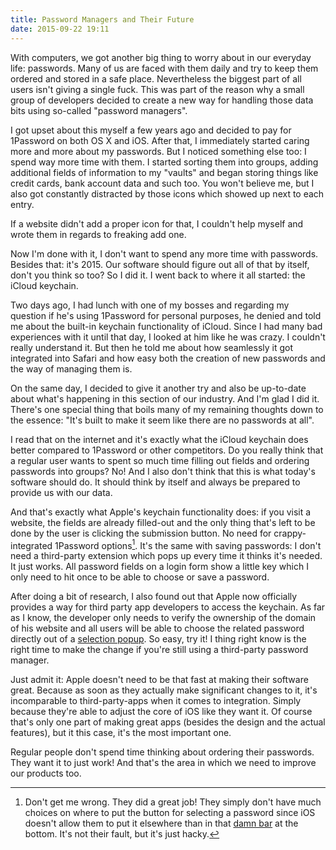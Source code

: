 ```yaml
---
title: Password Managers and Their Future
date: 2015-09-22 19:11
---
```


With computers, we got another big thing to worry about in our everyday life: passwords. Many of us are faced with them daily and try to keep them ordered and stored in a safe place. Nevertheless the biggest part of all users isn't giving a single fuck. This was part of the reason why a small group of developers decided to create a new way for handling those data bits using so-called "password managers".

I got upset about this myself a few years ago and decided to pay for 1Password on both OS X and iOS. After that, I immediately started caring more and more about my passwords. But I noticed something else too: I spend way more time with them. I started sorting them into groups, adding additional fields of information to my "vaults" and began storing things like credit cards, bank account data and such too. You won't believe me, but I also got constantly distracted by those icons which showed up next to each entry.

If a website didn't add a proper icon for that, I couldn't help myself and wrote them in regards to freaking add one.

Now I'm done with it, I don't want to spend any more time with passwords. Besides that: it's 2015. Our software should figure out all of that by itself, don't you think so too? So I did it. I went back to where it all started: the iCloud keychain.

Two days ago, I had lunch with one of my bosses and regarding my question if he's using 1Password for personal purposes, he denied and told me about the built-in keychain functionality of iCloud. Since I had many bad experiences with it until that day, I looked at him like he was crazy. I couldn't really understand it. But then he told me about how seamlessly it got integrated into Safari and how easy both the creation of new passwords and the way of managing them is.

On the same day, I decided to give it another try and also be up-to-date about what's happening in this section of our industry. And I'm glad I did it. There's one special thing that boils many of my remaining thoughts down to the essence: "It's built to make it seem like there are no passwords at all".

I read that on the internet and it's exactly what the iCloud keychain does better compared to 1Password or other competitors. Do you really think that a regular user wants to spent so much time filling out fields and ordering passwords into groups? No! And I also don't think that this is what today's software should do. It should think by itself and always be prepared to provide us with our data.

And that's exactly what Apple's keychain functionality does: if you visit a website, the fields are already filled-out and the only thing that's left to be done by the user is clicking the submission button. No need for crappy-integrated 1Password options[^1]. It's the same with saving passwords: I don't need a third-party extension which pops up every time it thinks it's needed. It just works. All password fields on a login form show a little key which I only need to hit once to be able to choose or save a password.

After doing a bit of research, I also found out that Apple now officially provides a way for third party app developers to access the keychain. As far as I know, the developer only needs to verify the ownership of the domain of his website and all users will be able to choose the related password directly out of a [selection popup][2]. So easy, try it! I thing right know is the right time to make the change if you're still using a third-party password manager.

Just admit it: Apple doesn't need to be that fast at making their software great. Because as soon as they actually make significant changes to it, it's incomparable to third-party-apps when it comes to integration. Simply because they're able to adjust the core of iOS like they want it. Of course that's only one part of making great apps (besides the design and the actual features), but it this case, it's the most important one.

Regular people don't spend time thinking about ordering their passwords. They want it to just work! And that's the area in which we need to improve our products too.

[^1]: Don't get me wrong. They did a great job! They simply don't have much choices on where to put the button for selecting a password since iOS doesn't allow them to put it elsewhere than in that [damn bar][1] at the bottom. It's not their fault, but it's just hacky.

[1]: http://tidbits.com/resources/2014-10/1password-5-instapaper-1pwd-select.png
[2]: http://9to5mac.com/2014/06/13/ios-8-lets-apps-access-safari-autofill-credentials-for-quick-easy-login/